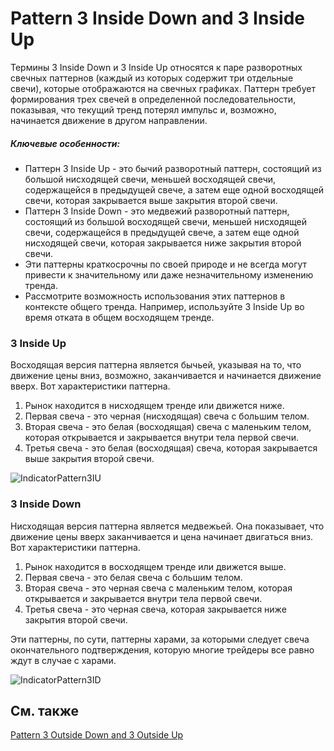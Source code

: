 # Pattern 3 Inside Down and 3 Inside Up

Термины 3 Inside Down и 3 Inside Up относятся к паре разворотных свечных паттернов (каждый из которых содержит три отдельные свечи), которые отображаются на свечных графиках. Паттерн требует формирования трех свечей в определенной последовательности, показывая, что текущий тренд потерял импульс и, возможно, начинается движение в другом направлении.
##### Ключевые особенности:

- Паттерн 3 Inside Up \- это бычий разворотный паттерн, состоящий из большой нисходящей свечи, меньшей восходящей свечи, содержащейся в предыдущей свече, а затем еще одной восходящей свечи, которая закрывается выше закрытия второй свечи.
- Паттерн 3 Inside Down \- это медвежий разворотный паттерн, состоящий из большой восходящей свечи, меньшей нисходящей свечи, содержащейся в предыдущей свече, а затем еще одной нисходящей свечи, которая закрывается ниже закрытия второй свечи.
- Эти паттерны краткосрочны по своей природе и не всегда могут привести к значительному или даже незначительному изменению тренда.
- Рассмотрите возможность использования этих паттернов в контексте общего тренда. Например, используйте 3 Inside Up во время отката в общем восходящем тренде.
### 3 Inside Up

Восходящая версия паттерна является бычьей, указывая на то, что движение цены вниз, возможно, заканчивается и начинается движение вверх. Вот характеристики паттерна.

1. Рынок находится в нисходящем тренде или движется ниже.
2. Первая свеча \- это черная (нисходящая) свеча с большим телом.
3. Вторая свеча \- это белая (восходящая) свеча с маленьким телом, которая открывается и закрывается внутри тела первой свечи.
4. Третья свеча \- это белая (восходящая) свеча, которая закрывается выше закрытия второй свечи.

![IndicatorPattern3IU](IndicatorPattern3IU.png)
### 3 Inside Down

Нисходящая версия паттерна является медвежьей. Она показывает, что движение цены вверх заканчивается и цена начинает двигаться вниз. Вот характеристики паттерна.

1. Рынок находится в восходящем тренде или движется выше.
2. Первая свеча \- это белая свеча с большим телом.
3. Вторая свеча \- это черная свеча с маленьким телом, которая открывается и закрывается внутри тела первой свечи.
4. Третья свеча \- это черная свеча, которая закрывается ниже закрытия второй свечи.

Эти паттерны, по сути, паттерны харами, за которыми следует свеча окончательного подтверждения, которую многие трейдеры все равно ждут в случае с харами.

![IndicatorPattern3ID](IndicatorPattern3ID.png)

## См. также

[Pattern 3 Outside Down and 3 Outside Up](IndicatorPattern3OD3OU.md)
